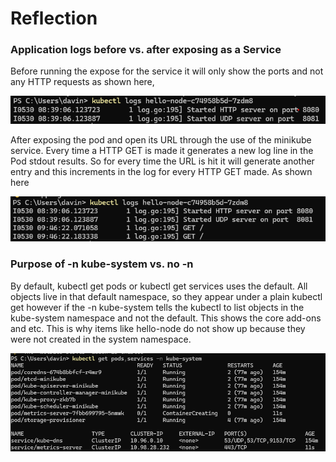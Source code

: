 # Reflection

### Application logs before vs. after exposing as a Service

Before running the expose for the service it will only show the ports and not any HTTP requests as shown here,

![img1](images/pic1.png)

After exposing the pod and open its URL through the use of the minikube service. Every time a HTTP GET is made it generates a new log line in the Pod stdout results. So for every time the URL is hit it will generate another entry and this increments in the log for every HTTP GET made. As shown here

![img2](images/pic2.png)

### Purpose of -n kube-system vs. no -n

By default, kubectl get pods or kubectl get services uses the default. All objects live in that default namespace, so they appear under a plain kubectl get however if the -n kube-system tells the kubectl to list objects in the kube-system namespace and not the default. This shows the core add-ons and etc. This is why items like hello-node do not show up because they were not created in the system namespace.

![img3](images/pic3.png)

